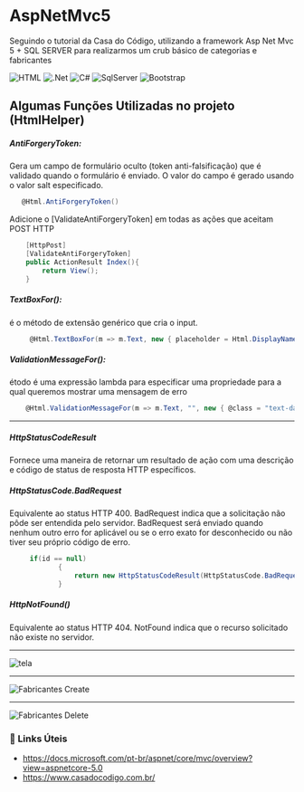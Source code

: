 # AspNetMvc5
Seguindo o tutorial da Casa do Código, utilizando a framework Asp Net Mvc 5 + SQL SERVER para realizarmos um crub básico de categorias e fabricantes

<img alt="HTML" src="https://img.shields.io/badge/HTML5-E34F26?style=for-the-badge&logo=html5&logoColor=white">&nbsp;<img alt=".Net" src="https://img.shields.io/badge/.NET-5C2D91?style=for-the-badge&logo=dot-net&logoColor=white">&nbsp;<img alt="C#" src="https://img.shields.io/badge/C%23-239120?style=for-the-badge&logo=c-sharp&logoColor=white">&nbsp;<img alt="SqlServer" src="https://img.shields.io/badge/Microsoft%20SQL%20Sever-CC2927?style=for-the-badge&logo=microsoft%20sql%20server&logoColor=white">&nbsp;<img alt="Bootstrap" src="https://img.shields.io/badge/Bootstrap-563D7C?style=for-the-badge&logo=bootstrap&logoColor=white">&nbsp;

## Algumas Funções Utilizadas no projeto (HtmlHelper)

<h5>AntiForgeryToken:</h5> Gera um campo de formulário oculto (token anti-falsificação) que é validado quando o formulário é enviado. O valor do campo é gerado usando o valor salt especificado.

~~~C#
   @Html.AntiForgeryToken()
~~~

Adicione o [ValidateAntiForgeryToken] em todas as ações que aceitam POST HTTP
~~~C#
    [HttpPost]
    [ValidateAntiForgeryToken]
    public ActionResult Index(){
        return View();
    }
~~~

<h5>TextBoxFor():</h5>é o método de extensão genérico que cria o input.

~~~C#
     @Html.TextBoxFor(m => m.Text, new { placeholder = Html.DisplayNameFor(m => m.Text), @class = "form-control" })
~~~

<h5>ValidationMessageFor():</h5>
étodo é uma expressão lambda para especificar uma propriedade para a qual queremos mostrar uma mensagem de erro

~~~C#
    @Html.ValidationMessageFor(m => m.Text, "", new { @class = "text-danger custom-danger" })
~~~

<hr>

<h5>HttpStatusCodeResult</h5>
Fornece uma maneira de retornar um resultado de ação com uma descrição e código de status de resposta HTTP específicos.

<h5>HttpStatusCode.BadRequest</h5>
Equivalente ao status HTTP 400. BadRequest indica que a solicitação não pôde ser entendida pelo servidor. BadRequest será enviado quando nenhum outro erro for aplicável ou se o erro exato for desconhecido ou não tiver seu próprio código de erro.

~~~C#
     if(id == null)
            {
                return new HttpStatusCodeResult(HttpStatusCode.BadRequest);
            }
~~~

<h5>HttpNotFound()</h5>
Equivalente ao status HTTP 404. NotFound indica que o recurso solicitado não existe no servidor.

<hr>
<img alt="tela" src="https://ik.imagekit.io/cleber/fabricantes_C4jx-6iI8.png">

<hr>
<img alt="Fabricantes Create" src="https://ik.imagekit.io/cleber/fabricantes_6yblZW7DF.png">

<hr>
<img alt="Fabricantes Delete" src="https://ik.imagekit.io/cleber/fabricantes_SM7dGJF1G.png">

### :link: Links Úteis
 - https://docs.microsoft.com/pt-br/aspnet/core/mvc/overview?view=aspnetcore-5.0
 - https://www.casadocodigo.com.br/
